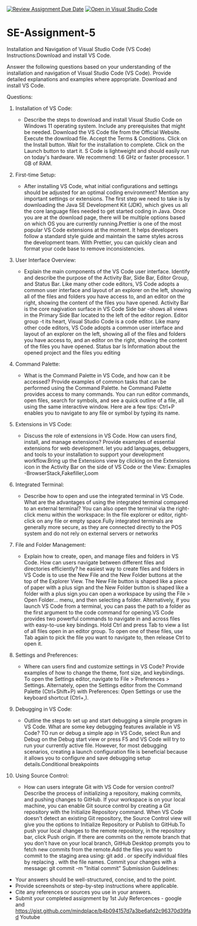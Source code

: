 [![Review Assignment Due Date](https://classroom.github.com/assets/deadline-readme-button-24ddc0f5d75046c5622901739e7c5dd533143b0c8e959d652212380cedb1ea36.svg)](https://classroom.github.com/a/XoLGRbHq)
[![Open in Visual Studio Code](https://classroom.github.com/assets/open-in-vscode-718a45dd9cf7e7f842a935f5ebbe5719a5e09af4491e668f4dbf3b35d5cca122.svg)](https://classroom.github.com/online_ide?assignment_repo_id=15213219&assignment_repo_type=AssignmentRepo)
# SE-Assignment-5
Installation and Navigation of Visual Studio Code (VS Code)
 Instructions:Download and install VS Code.

Answer the following questions based on your understanding of the installation and navigation of Visual Studio Code (VS Code). Provide detailed explanations and examples where appropriate.
Download and install VS Code.

 Questions:

1. Installation of VS Code:
   - Describe the steps to download and install Visual Studio Code on Windows 11 operating system. Include any prerequisites that might be needed.
      Download the VS Code file from the Official Website.
Execute the download file.
Accept the Terms & Conditions.
Click on the Install button.
Wait for the installation to complete.
Click on the Launch button to start it.
S Code is lightweight and should easily run on today's hardware. We recommend: 1.6 GHz or faster processor. 1 GB of RAM.
2. First-time Setup:
   - After installing VS Code, what initial configurations and settings should be adjusted for an optimal coding environment? Mention any important settings or extensions.
The first step we need to take is by downloading the Java SE Development Kit (JDK), which gives us all the core language files needed to get started coding in Java. Once you are at the download page, there will be multiple options based on which OS you are currently running.Prettier is one of the most popular VS Code extensions at the moment. It helps developers follow a standard style guide and maintain the same styles across the development team. With Prettier, you can quickly clean and format your code base to remove inconsistencies.
3. User Interface Overview:
   - Explain the main components of the VS Code user interface. Identify and describe the purpose of the Activity Bar, Side Bar, Editor Group, and Status Bar.
       Like many other code editors, VS Code adopts a common user interface and layout of an explorer on the left, showing all of the files and folders you have access to, and an editor on the right, showing the content of the files you have opened.
       Activity Bar is the core nagivation surface in VS Code
       Side bar -shows all views in the Primary Side Bar located to the left of the editor region.
      Editor group -t its heart, Visual Studio Code is a code editor. Like many other code editors, VS Code adopts a common user interface and layout of an explorer on the left, showing all of the files and folders you have access to, and an editor on the right, showing 
     the content of the files you have opened.
     Status bar Is Information about the opened project and the files you editing
4. Command Palette:
   - What is the Command Palette in VS Code, and how can it be accessed? Provide examples of common tasks that can be performed using the Command Palette.
      he Command Palette provides access to many commands. You can run editor commands, open files, search for symbols, and see a quick outline of a file, all using the same interactive window. Here are a few tips: Ctrl+P enables you to navigate to any file or symbol by typing its name.
5. Extensions in VS Code:
   - Discuss the role of extensions in VS Code. How can users find, install, and manage extensions? Provide examples of essential extensions for web development.
     let you add languages, debuggers, and tools to your installation to support your development workflow.Bring up the Extensions view by clicking on the Extensions icon in the Activity Bar on the side of VS Code or the View:
     Exmaples -BrowserStack,Fakefiller,Loom

6. Integrated Terminal:
   - Describe how to open and use the integrated terminal in VS Code. What are the advantages of using the integrated terminal compared to an external terminal?
      You can also open the terminal via the right-click menu within the workspace: In the file explorer or editor, right-click on any file or empty space.Fully integrated terminals are generally more secure, as they are connected directly to the POS system and do not 
       rely on external servers or networks
7. File and Folder Management:
   - Explain how to create, open, and manage files and folders in VS Code. How can users navigate between different files and directories efficiently?
     he easiest way to create files and folders in VS Code is to use the New File and the New Folder buttons at the top of the Explorer View. The New File button is shaped like a piece of paper with a plus sign and the New Folder button is shaped like a folder with a 
      plus sign.you can open a workspace by using the File > Open Folder... menu, and then selecting a folder. Alternatively, if you launch VS Code from a terminal, you can pass the path to a folder as the first argument to the code command for opening.VS Code provides 
     two powerful commands to navigate in and across files with easy-to-use key bindings. Hold Ctrl and press Tab to view a list of all files open in an editor group. To open one of these files, use Tab again to pick the file you want to navigate to, then release Ctrl to open it.
8. Settings and Preferences:
   - Where can users find and customize settings in VS Code? Provide examples of how to change the theme, font size, and keybindings.
      To open the Settings editor, navigate to File > Preferences > Settings. Alternately, open the Settings editor from the Command Palette (Ctrl+Shift+P) with Preferences: Open Settings or use the keyboard shortcut (Ctrl+,).
9. Debugging in VS Code:
   - Outline the steps to set up and start debugging a simple program in VS Code. What are some key debugging features available in VS Code?
      TO run or debug a simple app in VS Code, select Run and Debug on the Debug start view or press F5 and VS Code will try to run your currently active file. However, for most debugging scenarios, creating a launch configuration file is beneficial because it allows you to configure and save debugging setup details.Conditional breakpoints
10. Using Source Control:
    - How can users integrate Git with VS Code for version control? Describe the process of initializing a repository, making commits, and pushing changes to GitHub.
      If your workspace is on your local machine, you can enable Git source control by creating a Git repository with the Initialize Repository command. When VS Code doesn't detect an existing Git repository, the Source Control view will give you the options to Initialize Repository or Publish to GitHub.To push your local changes to the remote repository, in the repository bar, click Push origin.
If there are commits on the remote branch that you don't have on your local branch, GitHub Desktop prompts you to fetch new commits from the remote.Add the files you want to commit to the staging area using: git add . or specify individual files by replacing . with the file names.
Commit your changes with a message: git commit -m "Initial commit"
 Submission Guidelines:
- Your answers should be well-structured, concise, and to the point.
- Provide screenshots or step-by-step instructions where applicable.
- Cite any references or sources you use in your answers.
- Submit your completed assignment by 1st July 
Refercences - google and https://gist.github.com/mindplace/b4b094157d7a3be6afd2c96370d39fad
Youtube 
